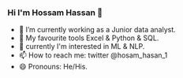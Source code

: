 ### Hi I'm Hossam Hassan 👋

- 🔭 I’m currently working as a Junior data analyst.
- 🌱 My favourite tools Excel & Python & SQL.
- 🔭 currently I'm interested in ML & NLP.
- 📫 How to reach me: twitter @hosam_hasan_1
- 😄 Pronouns: He/His.
